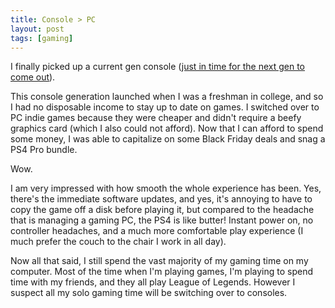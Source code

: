 ```yaml
---
title: Console > PC
layout: post
tags: [gaming]
---
```


I finally picked up a current gen console ([just in time for the next gen to
come out][1]).

This console generation launched when I was a freshman in college, and so I had
no disposable income to stay up to date on games.  I switched over to PC indie
games because they were cheaper and didn't require a beefy graphics card (which
I also could not afford).  Now that I can afford to spend some money, I was able
to capitalize on some Black Friday deals and snag a PS4 Pro bundle.

Wow.

I am very impressed with how smooth the whole experience has been.  Yes, there's
the immediate software updates, and yes, it's annoying to have to copy the game
off a disk before playing it, but compared to the headache that is managing a
gaming PC, the PS4 is like butter!  Instant power on, no controller headaches, and a much more comfortable play experience (I much prefer the couch to the chair I work in all day).

Now all that said, I still spend the vast majority of my gaming time on my computer. Most of the time when I'm playing games, I'm playing to spend time with my friends, and they all play League of Legends. However I suspect all my solo gaming time will be switching over to consoles.


[1]: https://en.wikipedia.org/wiki/PlayStation#PlayStation_5
